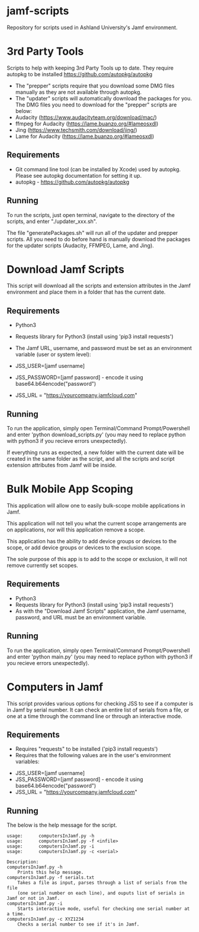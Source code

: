 # jamf-scripts
Repository for scripts used in Ashland University's Jamf environment.

# 3rd Party Tools
Scripts to help with keeping 3rd Party Tools up to date. 
They require autopkg to be installed https://github.com/autopkg/autopkg

* The "prepper" scripts require that you download some DMG files manually as they are not available through autopkg. 
* The "updater" scripts will automatically download the packages for you.
The DMG files you need to download for the "prepper" scripts are below:
* Audacity (https://www.audacityteam.org/download/mac/)
* ffmpeg for Audacity (https://lame.buanzo.org/#lameosxdl)
* Jing (https://www.techsmith.com/download/jing/)
* Lame for Audacity (https://lame.buanzo.org/#lameosxdl)

## Requirements
* Git command line tool (can be installed by Xcode) used by autopkg. Please see autopkg documentation for setting it up. 
* autopkg - https://github.com/autopkg/autopkg

## Running
To run the scripts, just open terminal, navigate to the directory of the scripts, and enter "./updater_xxx.sh". 

The file "generatePackages.sh" will run all of the updater and prepper scripts. All you need to do before hand is manually download the packages for the updater scripts (Audacity, FFMPEG, Lame, and Jing).

# Download Jamf Scripts
This script will download all the scripts and extension attributes in the Jamf environment and place them in a folder that has the current date. 
## Requirements
* Python3
* Requests library for Python3 (install using 'pip3 install requests')
* The Jamf URL, username, and password must be set as an environment variable (user or system level):

* JSS_USER=[jamf username]
* JSS_PASSWORD=[jamf password] - encode it using base64.b64encode("password")
* JSS_URL = "https://yourcompany.jamfcloud.com"
## Running
To run the application, simply open Terminal/Command Prompt/Powershell and enter 'python download_scripts.py' (you may need to replace python with python3 if you recieve errors unexpectedly). 

If everything runs as expected, a new folder with the current date will be created in the same folder as the script, and all the scripts and script extension attributes from Jamf will be inside. 

# Bulk Mobile App Scoping
This application will allow one to easily bulk-scope mobile applications in Jamf. 

This application will not tell you what the current scope arrangements are on applications, nor will this application remove a scope. 

This application has the ability to add device groups or devices to the scope, or add device groups or devices to the exclusion scope. 

The sole purpose of this app is to add to the scope or exclusion, it will not remove currently set scopes. 

## Requirements
* Python3
* Requests library for Python3 (install using 'pip3 install requests')
* As with the "Download Jamf Scripts" application, the Jamf username, password, and URL must be an environment variable. 
## Running
To run the application, simply open Terminal/Command Prompt/Powershell and enter 'python main.py' (you may need to replace python with python3 if you recieve errors unexpectedly). 

# Computers in Jamf
This script provides various options for checking JSS to see if a computer is in Jamf by serial number.
It can check an entire list of serials from a file, or one at a time through the command line
or through an interactive mode.

## Requirements
* Requires "requests" to be installed ('pip3 install requests')
* Requires that the following values are in the user's environment variables:
- JSS_USER=[jamf username]
- JSS_PASSWORD=[jamf password] - encode it using base64.b64encode("password")
- JSS_URL = "https://yourcompany.jamfcloud.com"

## Running
The below is the help message for the script. 
```
usage:      computersInJamf.py -h
usage:      computersInJamf.py -f <infile>
usage:      computersInJamf.py -i
usage:      computersInJamf.py -c <serial>

Description:
computersInJamf.py -h
    Prints this help message.
computersInJamf.py -f serials.txt
    Takes a file as input, parses through a list of serials from the file
    (one serial number on each line), and ouputs list of serials in Jamf or not in Jamf.
computersInJamf.py -i
    Starts interactive mode, useful for checking one serial number at a time.
computersInJamf.py -c XYZ1234
    Checks a serial number to see if it's in Jamf.
```
